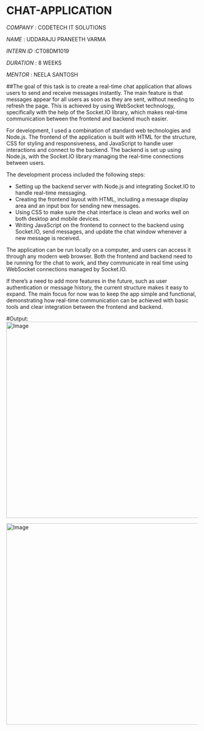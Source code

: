 # CHAT-APPLICATION

*COMPANY* : CODETECH IT SOLUTIONS

*NAME* : UDDARAJU PRANEETH VARMA

*INTERN ID* :CT08DM1019

*DURATION* : 8 WEEKS

*MENTOR* : NEELA SANTOSH

##The goal of this task is to create a real-time chat application that allows users to send and receive messages instantly. The main feature is that messages appear for all users as soon as they are sent, without needing to refresh the page. This is achieved by using WebSocket technology, specifically with the help of the Socket.IO library, which makes real-time communication between the frontend and backend much easier.

For development, I used a combination of standard web technologies and Node.js. The frontend of the application is built with HTML for the structure, CSS for styling and responsiveness, and JavaScript to handle user interactions and connect to the backend. The backend is set up using Node.js, with the Socket.IO library managing the real-time connections between users.

The development process included the following steps:
- Setting up the backend server with Node.js and integrating Socket.IO to handle real-time messaging.
- Creating the frontend layout with HTML, including a message display area and an input box for sending new messages.
- Using CSS to make sure the chat interface is clean and works well on both desktop and mobile devices.
- Writing JavaScript on the frontend to connect to the backend using Socket.IO, send messages, and update the chat window whenever a new message is received.

The application can be run locally on a computer, and users can access it through any modern web browser. Both the frontend and backend need to be running for the chat to work, and they communicate in real time using WebSocket connections managed by Socket.IO.

If there’s a need to add more features in the future, such as user authentication or message history, the current structure makes it easy to expand. The main focus for now was to keep the app simple and functional, demonstrating how real-time communication can be achieved with basic tools and clear integration between the frontend and backend.

#Output:
<img width="639" height="516" alt="Image" src="https://github.com/user-attachments/assets/0c8a6b5b-2cf6-4645-b347-1f7991d4588a" />

<img width="510" height="530" alt="Image" src="https://github.com/user-attachments/assets/e835e97b-33e5-4dde-896c-8e3a0ccfce3b" />
